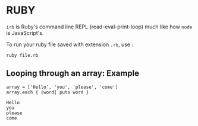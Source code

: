 # RUBY

`irb` is Ruby's command line REPL (read-eval-print-loop) much like how `node` is JavaScript's.

To run your ruby file saved with extension `.rb`, use :

```
ruby file.rb
```

## Looping through an array: Example

```
array = ['Hello', 'you', 'please', 'come']
array.each { |word| puts word }

Hello
you
please
come
```
